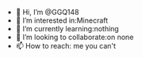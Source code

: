 - 👋 Hi, I’m @GGQ148
- 👀 I’m interested in:Minecraft
- 🌱 I’m currently learning:nothing
- 💞️ I’m looking to collaborate:on none
- 📫 How to reach: me you can't

<!---
GGQ148/GGQ148 is a ✨ special ✨ repository because its `README.md` (this file) appears on your GitHub profile.
You can click the Preview link to take a look at your changes.
--->
